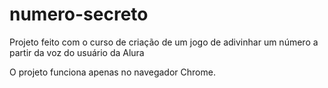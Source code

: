 # numero-secreto
Projeto feito com o curso de criação de um jogo de adivinhar um número a partir da voz do usuário da Alura

O projeto funciona apenas no navegador Chrome.
